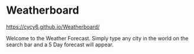 # Weatherboard
https://cycy6.github.io/Weatherboard/

Welcome to the Weather Forecast. Simply type any city in the world on the search bar and a 5 Day forecast will appear.